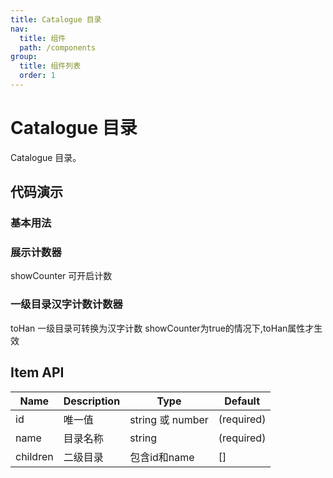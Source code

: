 ```yaml
---
title: Catalogue 目录
nav:
  title: 组件
  path: /components
group: 
  title: 组件列表
  order: 1
---
```


# Catalogue 目录

Catalogue 目录。

## 代码演示

### 基本用法

<code src="./demo/basic.tsx"></code>

### 展示计数器
showCounter 可开启计数

<code src="./demo/showCounter.tsx"></code>

### 一级目录汉字计数计数器
toHan 一级目录可转换为汉字计数 showCounter为true的情况下,toHan属性才生效

<code src="./demo/toHan.tsx"></code>

<API src="./index.tsx"></API>


## Item API

|  Name   | Description  |  Type   | Default  |
|  ----  | ----  | ----  | ----  | 
| id  | 唯一值 | string 或 number  | (required) |
| name  | 目录名称 | string  | (required) |
| children  | 二级目录 | 包含id和name | [] |

